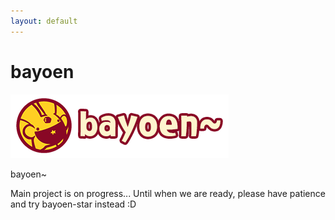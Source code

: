 ```yaml
---
layout: default
---
```


# bayoen

![bayoen-logo](/bayoen-en.png#center#regular)

bayoen~

Main project is on progress... Until when we are ready, please have patience and try bayoen-star instead :D